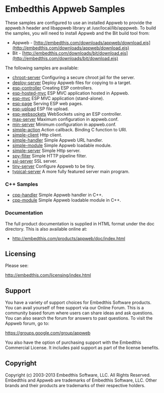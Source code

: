 Embedthis Appweb Samples
===

These samples are configured to use an installed Appweb to provide the appweb.h header and libappweb library 
at /usr/local/lib/apppweb. To build the samples, you will need to install Appweb and the Bit build tool from:

* Appweb - [http://embedthis.com/downloads/appweb/download.ejs](http://embedthis.com/downloads/appweb/download.ejs)
* Bit - [http://embedthis.com/downloads/bit/download.ejs](http://embedthis.com/downloads/bit/download.ejs)

The following samples are available:

* [chroot-server](chroot-server/README.md)      Configuring a secure chroot jail for the server.
* [deploy-server](deploy-server/README.md)      Deploy Appweb files for copying to a target.
* [esp-controller](esp-controller/README.md)    Creating ESP controllers.
* [esp-hosted-mvc](esp-hosted-mvc/README.md)    ESP MVC application hosted in Appweb.
* [esp-mvc](esp-mvc/README.md)                  ESP MVC application (stand-alone).
* [esp-page](esp-page/README.md)                Serving ESP web pages.
* [esp-upload](esp-upload/README.md)            ESP file upload.
* [esp-websockets](esp-websockets/README.md)    WebSockets using an ESP controller.
* [max-server](max-server/README.md)            Maximum configuration in appweb.conf.
* [min-server](min-server/README.md)            Minimum configuration in appweb.conf.
* [simple-action](simple-action/README.md)      Action callback. Binding C function to URI.
* [simple-client](simple-client/README.md)      Http client.
* [simple-handler](simple-handler/README.md)    Simple Appweb URL handler.
* [simple-module](simple-module/README.md)      Simple Appweb loadable module.
* [simple-server](simple-server/README.md)      Simple Http server.
* [spy-fliter](spy-filter/README.md)            Simple HTTP pipeline filter.
* [ssl-server](ssl-server/README.md)            SSL server.
* [tiny-server](tiny-server/README.md)          Configure Appweb to be tiny.
* [typical-server](typical-server/README.md)    A more fully featured server main program.

### C++ Samples
* [cpp-handler](cpp-handler/README.md)          Simple Appweb handler in C++.
* [cpp-module](cpp-module/README.md)            Simple Appweb loadable module in C++.

### Documentation

The full product documentation is supplied in HTML format under the doc directory. This is also available online at:

* http://embedthis.com/products/appweb/doc/index.html

Licensing
---

Please see: 

http://embedthis.com/licensing/index.html


Support
---
You have a variety of support choices for Embedthis Software products. You can avail yourself of free support via 
our Online Forum. This is a community based forum where users can share ideas and ask questions. You can also search the
forum for answers to past questions. To visit the Appweb forum, go to:

https://groups.google.com/group/appweb

You also have the option of purchasing support with the Embedthis Commercial License. It includes paid support as 
part of the license benefits.


Copyright
---

Copyright (c) 2003-2013 Embedthis Software, LLC. All Rights Reserved.  Embedthis and Appweb are trademarks of 
Embedthis Software, LLC. Other brands and their products are trademarks of their respective holders.

